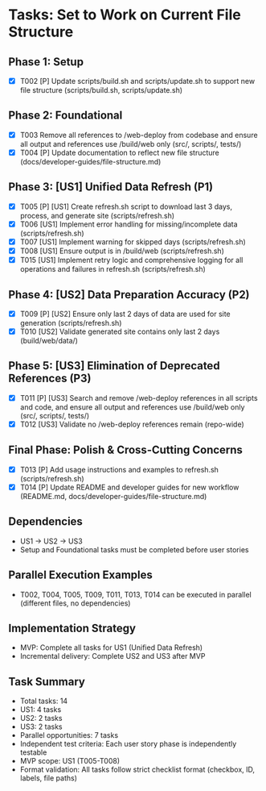 # Tasks: Set to Work on Current File Structure

## Phase 1: Setup
- [X] T002 [P] Update scripts/build.sh and scripts/update.sh to support new file structure (scripts/build.sh, scripts/update.sh)

## Phase 2: Foundational
- [X] T003 Remove all references to /web-deploy from codebase and ensure all output and references use /build/web only (src/, scripts/, tests/)
- [X] T004 [P] Update documentation to reflect new file structure (docs/developer-guides/file-structure.md)

## Phase 3: [US1] Unified Data Refresh (P1)
 - [X] T005 [P] [US1] Create refresh.sh script to download last 3 days, process, and generate site (scripts/refresh.sh)
 - [X] T006 [US1] Implement error handling for missing/incomplete data (scripts/refresh.sh)
 - [X] T007 [US1] Implement warning for skipped days (scripts/refresh.sh)
 - [X] T008 [US1] Ensure output is in /build/web (scripts/refresh.sh)
 - [X] T015 [US1] Implement retry logic and comprehensive logging for all operations and failures in refresh.sh (scripts/refresh.sh)

## Phase 4: [US2] Data Preparation Accuracy (P2)
- [X] T009 [P] [US2] Ensure only last 2 days of data are used for site generation (scripts/refresh.sh)
- [X] T010 [US2] Validate generated site contains only last 2 days (build/web/data/)

## Phase 5: [US3] Elimination of Deprecated References (P3)
- [X] T011 [P] [US3] Search and remove /web-deploy references in all scripts and code, and ensure all output and references use /build/web only (src/, scripts/, tests/)
- [X] T012 [US3] Validate no /web-deploy references remain (repo-wide)

## Final Phase: Polish & Cross-Cutting Concerns
- [X] T013 [P] Add usage instructions and examples to refresh.sh (scripts/refresh.sh)
- [X] T014 [P] Update README and developer guides for new workflow (README.md, docs/developer-guides/file-structure.md)

## Dependencies
- US1 → US2 → US3
- Setup and Foundational tasks must be completed before user stories

## Parallel Execution Examples
- T002, T004, T005, T009, T011, T013, T014 can be executed in parallel (different files, no dependencies)

## Implementation Strategy
- MVP: Complete all tasks for US1 (Unified Data Refresh)
- Incremental delivery: Complete US2 and US3 after MVP

## Task Summary
- Total tasks: 14
- US1: 4 tasks
- US2: 2 tasks
- US3: 2 tasks
- Parallel opportunities: 7 tasks
- Independent test criteria: Each user story phase is independently testable
- MVP scope: US1 (T005-T008)
- Format validation: All tasks follow strict checklist format (checkbox, ID, labels, file paths)
